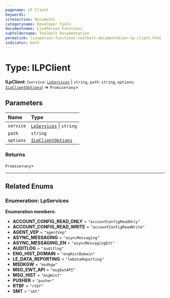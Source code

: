 ```yaml
---
pagename: LP Client
keywords:
sitesection: Documents
categoryname: Developer Tools
documentname: LivePerson Functions
subfoldername: Toolbelt Documentation
permalink: liveperson-functions-toolbelt-documentation-lp-client.html
indicator: both
---
```


# Type: ILPClient

**ILpClient**: (`service`: [`LpServices`](#enumeration-lpservices) \| `string`, `path`: `string`, `options`: [`ILpClientOptions`](https://www.npmjs.com/package/request-promise)) => `Promise`<`any`\>

## Parameters

| Name | Type |
| :------ | :------ |
| `service` | [`LpServices`](#enumeration-lpservices) \| `string` |
| `path` | `string` |
| `options` | [`ILpClientOptions`](https://www.npmjs.com/package/request-promise) |

### Returns

`Promise`<`any`\>

___

## Related Enums

### Enumeration: LpServices

**Enumeration members:**

- **ACCOUNT\_CONFIG\_READ\_ONLY** = `"accountConfigReadOnly"`
- **ACCOUNT\_CONFIG\_READ\_WRITE** = `"accountConfigReadWrite"`
- **AGENT\_VEP** = `"agentVep"`
- **ASYNC\_MESSAGING** = `"asyncMessaging"`
- **ASYNC\_MESSAGING\_EN** = `"asyncMessagingEnt"`
- **AUDITLOG** = `"auditlog"`
- **ENG\_HIST\_DOMAIN** = `"engHistDomain"`
- **LE\_DATA\_REPORTING** = `"leDataReporting"`
- **MSDKGW** = `"msdkgw"`
- **MSG\_EWT\_API** = `"msgEwtAPI"`
- **MSG\_HIST** = `"msgHist"`
- **PUSHER** = `"pusher"`
- **RTBF** = `"rtbf"`
- **SMT** = `"smt"`
